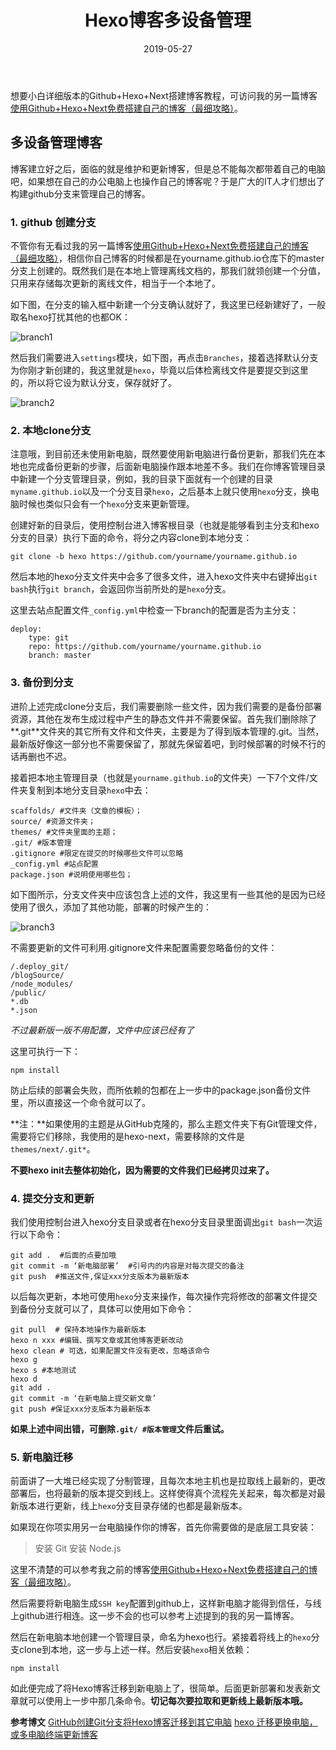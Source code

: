 ﻿---
title: Hexo博客多设备管理
categories:
- 博客搭建
tags:
- Hexo
copyright: true
abbrlink: Hexoblogbranch
date: 2019-05-27
---

想要小白详细版本的Github+Hexo+Next搭建博客教程，可访问我的另一篇博客[使用Github+Hexo+Next免费搭建自己的博客（最细攻略）](https://www.xiemingzhao.com/posts/GithubHexoNextblog)。

## 多设备管理博客
博客建立好之后，面临的就是维护和更新博客，但是总不能每次都带着自己的电脑吧，如果想在自己的办公电脑上也操作自己的博客呢？于是广大的IT人才们想出了构建github分支来管理自己的博客。

### 1. github 创建分支
不管你有无看过我的另一篇博客[使用Github+Hexo+Next免费搭建自己的博客（最细攻略）](https://www.xiemingzhao.com/posts/GithubHexoNextblog)，相信你自己博客的时候都是在yourname.github.io仓库下的master分支上创建的。既然我们是在本地上管理离线文档的，那我们就领创建一个分值，只用来存储每次更新的离线文件，相当于一个本地了。

<!--more-->

如下图，在分支的输入框中新建一个分支确认就好了，我这里已经新建好了，一般取名hexo打扰其他的也都OK：

![branch1](https://mzxie-image.oss-cn-hangzhou.aliyuncs.com/hexoBlog/branch1.jpg)

然后我们需要进入`settings`模块，如下图，再点击`Branches`，接着选择默认分支为你刚才新创建的，我这里就是`hexo`，毕竟以后体检离线文件是要提交到这里的，所以将它设为默认分支，保存就好了。

![branch2](https://mzxie-image.oss-cn-hangzhou.aliyuncs.com/hexoBlog/branch2.jpg)

### 2. 本地clone分支
注意哦，到目前还未使用新电脑，既然要使用新电脑进行备份更新，那我们先在本地也完成备份更新的步骤，后面新电脑操作跟本地差不多。我们在你博客管理目录中新建一个分支管理目录，例如，我的目录下面就有一个创建的目录`myname.github.io`以及一个分支目录`hexo`，之后基本上就只使用`hexo`分支，换电脑时候也类似只会有一个`hexo`分支来更新管理。

创建好新的目录后，使用控制台进入博客根目录（也就是能够看到主分支和hexo分支的目录）执行下面的命令，将分之内容clone到本地分支：
```
git clone -b hexo https://github.com/yourname/yourname.github.io
```

然后本地的hexo分支文件夹中会多了很多文件，进入hexo文件夹中右键掉出`git bash`执行`git branch`，会返回你当前所处的是`hexo`分支。

这里去站点配置文件`_config.yml`中检查一下branch的配置是否为主分支：
```
deploy:
    type: git
    repo: https://github.com/yourname/yourname.github.io
    branch: master
```

### 3. 备份到分支
进阶上述完成clone分支后，我们需要删除一些文件，因为我们需要的是备份部署资源，其他在发布生成过程中产生的静态文件并不需要保留。首先我们删除除了**.git**文件夹的其它所有文件和文件夹，主要是为了得到版本管理的.git。当然，最新版好像这一部分也不需要保留了，那就先保留着吧，到时候部署的时候不行的话再删也不迟。

接着把本地主管理目录（也就是`yourname.github.io`的文件夹）一下7个文件/文件夹复制到本地分支目录`hexo`中去：
```
scaffolds/ #文件夹（文章的模板）；
source/ #资源文件夹；
themes/ #文件夹里面的主题；
.git/ #版本管理
.gitignore #限定在提交的时候哪些文件可以忽略
_config.yml #站点配置
package.json #说明使用哪些包；
```

如下图所示，分支文件夹中应该包含上述的文件，我这里有一些其他的是因为已经使用了很久，添加了其他功能，部署的时候产生的：

![branch3](https://mzxie-image.oss-cn-hangzhou.aliyuncs.com/hexoBlog/branch3.jpg)

不需要更新的文件可利用.gitignore文件来配置需要忽略备份的文件：
```
/.deploy_git/  
/blogSource/  
/node_modules/  
/public/  
*.db  
*.json  
```
*不过最新版一版不用配置，文件中应该已经有了*

这里可执行一下：
```
npm install
```
防止后续的部署会失败，而所依赖的包都在上一步中的package.json备份文件里，所以直接这一个命令就可以了。

**注：**如果使用的主题是从GitHub克隆的，那么主题文件夹下有Git管理文件，需要将它们移除，我使用的是hexo-next，需要移除的文件是`themes/next/.git*`。

**不要hexo init去整体初始化，因为需要的文件我们已经拷贝过来了。**

### 4. 提交分支和更新
我们使用控制台进入hexo分支目录或者在hexo分支目录里面调出`git bash`一次运行以下命令：
```
git add .  #后面的点要加哦
git commit -m ‘新电脑部署’  #引号内的内容是对每次提交的备注
git push  #推送文件,保证xxx分支版本为最新版本
```
以后每次更新，本地可使用`hexo`分支来操作，每次操作完将修改的部署文件提交到备份分支就可以了，具体可以使用如下命令：
```
git pull  # 保持本地操作为最新版本
hexo n xxx #编辑、撰写文章或其他博客更新改动
hexo clean # 可选，如果配置文件没有更改，忽略该命令
hexo g
hexo s #本地测试
hexo d
git add .
git commit -m ‘在新电脑上提交新文章’
git push #保证xxx分支版本为最新版本
```
**如果上述中间出错，可删除`.git/ #版本管理`文件后重试。**

### 5. 新电脑迁移
前面讲了一大堆已经实现了分制管理，且每次本地主机也是拉取线上最新的，更改部署后，也将最新的版本提交到线上。这样使得真个流程先关起来，每次都是对最新版本进行更新，线上`hexo`分支目录存储的也都是最新版本。

如果现在你项实用另一台电脑操作你的博客，首先你需要做的是底层工具安装：

>安装 Git
安装 Node.js

这里不清楚的可以参考我之前的博客[使用Github+Hexo+Next免费搭建自己的博客（最细攻略）](https://www.xiemingzhao.com/posts/Github+Hexo+Next_blog)。

然后需要将新电脑生成`SSH key`配置到github上，这样新电脑才能得到信任，与线上github进行相连。这一步不会的也可以参考上述提到的我的另一篇博客。

然后在新电脑本地创建一个管理目录，命名为hexo也行。紧接着将线上的`hexo`分支clone到本地，这一步与上述一样。然后安装`hexo`相关依赖：
```
npm install
```
如此便完成了将Hexo博客迁移到新电脑上了，很简单。后面更新部署和发表新文章就可以使用上一步中那几条命令。**切记每次要拉取和更新线上最新版本哦。**

**参考博文**
[GitHub创建Git分支将Hexo博客迁移到其它电脑](https://blog.csdn.net/white_idiot/article/details/80685990)
[hexo 迁移更换电脑，或多电脑终端更新博客](https://andyvj.coding.me/2019/02/19/190219-03/)
